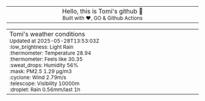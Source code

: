 
<div align="center">
<table>
<tbody>
<td align="center">
<img width="2000" height="0"><br>
Hello, this is Tomi's github 👋<br>
<sup>Built with ❤️, GO & Github Actions</sup><br>
<img width="2000" height="0">
</td>
</tbody>
</table>
</div>
<table>
<tbody>
<td align="left">
<img width="2000" height="0"><br>
Tomi's weather conditions<br>
<sup>Updated at 2025-05-28T13:53:03Z</sup><br>
<sup>:low_brightness: Light Rain</sup><br>
<sup>:thermometer: Temperature 28.94 </sup><br>
<sup>:thermometer: Feels like 30.35</sup><br>
<sup>:sweat_drops: Humidity 56%</sup><br>
<sup>:mask: PM2.5 1.29 μg/m3</sup><br>
<sup>:cyclone: Wind 2.79m/s </sup><br>
<sup>:telescope: Visibility 10000m </sup><br>
<sup>:droplet: Rain 0.56mm/last 1h </sup><br>
<img width="2000" height="0">
</td>
<td align="left">
<img width="2000" height="0"><br>
<br>
<img width="2000" height="0">
</td>
</tbody>
</table>
</div>
    